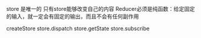store 是唯一的
只有store能够改变自己的内容
Reducer必须是纯函数：给定固定的输入，就一定会有固定的输出，而且不会有任何副作用


createStore
store.dispatch
store.getState
store.subscribe